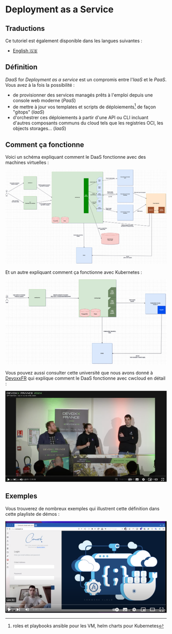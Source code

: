 # Deployment as a Service

## Traductions

Ce tutoriel est également disponible dans les langues suivantes :
* [English 🇬🇧](../../../tutorials/daas.md)

## Définition

_DaaS_ for _Deployment as a service_ est un compromis entre l'_IaaS_ et le _PaaS_. Vous avez à la fois la possibilité :
* de provisionner des services managés prêts à l'emploi depuis une console web moderne (_PaaS_)
* de mettre à jour vos templates et scripts de déploiements[^3] de façon "gitops" (_IaaS_)
* d'orchestrer ces déploiements à partir d'une API ou CLI incluant d'autres composants communs du cloud tels que les registries OCI, les objects storages... (_IaaS_)

[^1]: _Infrastructure as a service_
[^2]: _Platform as a service_
[^3]: roles et playbooks ansible pour les VM, helm charts pour Kubernetes

## Comment ça fonctionne

Voici un schéma expliquant comment le DaaS fonctionne avec des machines virtuelles :

![cwcloud_daas_vm](../../../img/cwcloud_daas_vm.png)

Et un autre expliquant comment ça fonctionne avec Kubernetes :

![cwcloud_daas_k8s](../../../img/cwcloud_daas_k8s.png)

Vous pouvez aussi consulter cette université que nous avons donné à [DevoxxFR](https://www.devoxx.fr) qui explique comment le DaaS fonctionne avec cwcloud en détail :

[![devoxxfr_pulumi_university](../../../img/devoxxfr_pulumi_university.png)](https://youtu.be/IAwu-WCN6Nw?si=4w0zY5ri6JC_h8-A)

## Exemples

Vous trouverez de nombreux exemples qui illustrent cette définition dans cette playliste de démos :

[![demo_playlist](../../../img/demo_1.png)](https://youtube.com/playlist?list=PLVa_2sL_l0msxUnmaSpLAGlwOxizXWjht)
